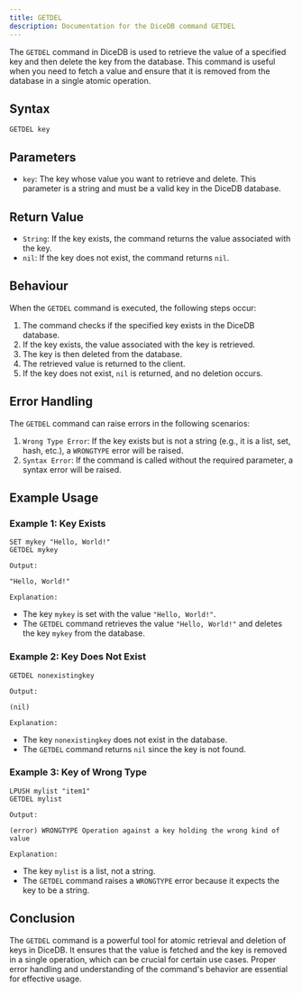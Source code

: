 ```yaml
---
title: GETDEL
description: Documentation for the DiceDB command GETDEL
---
```


The `GETDEL` command in DiceDB is used to retrieve the value of a specified key and then delete the key from the database. This command is useful when you need to fetch a value and ensure that it is removed from the database in a single atomic operation.

## Syntax

```plaintext
GETDEL key
```

## Parameters

- `key`: The key whose value you want to retrieve and delete. This parameter is a string and must be a valid key in the DiceDB database.

## Return Value

- `String`: If the key exists, the command returns the value associated with the key.
- `nil`: If the key does not exist, the command returns `nil`.

## Behaviour

When the `GETDEL` command is executed, the following steps occur:

1. The command checks if the specified key exists in the DiceDB database.
1. If the key exists, the value associated with the key is retrieved.
1. The key is then deleted from the database.
1. The retrieved value is returned to the client.
1. If the key does not exist, `nil` is returned, and no deletion occurs.

## Error Handling

The `GETDEL` command can raise errors in the following scenarios:

1. `Wrong Type Error`: If the key exists but is not a string (e.g., it is a list, set, hash, etc.), a `WRONGTYPE` error will be raised.
1. `Syntax Error`: If the command is called without the required parameter, a syntax error will be raised.

## Example Usage

### Example 1: Key Exists

```plaintext
SET mykey "Hello, World!"
GETDEL mykey
```

`Output:`

```plaintext
"Hello, World!"
```

`Explanation:`

- The key `mykey` is set with the value `"Hello, World!"`.
- The `GETDEL` command retrieves the value `"Hello, World!"` and deletes the key `mykey` from the database.

### Example 2: Key Does Not Exist

```plaintext
GETDEL nonexistingkey
```

`Output:`

```plaintext
(nil)
```

`Explanation:`

- The key `nonexistingkey` does not exist in the database.
- The `GETDEL` command returns `nil` since the key is not found.

### Example 3: Key of Wrong Type

```plaintext
LPUSH mylist "item1"
GETDEL mylist
```

`Output:`

```plaintext
(error) WRONGTYPE Operation against a key holding the wrong kind of value
```

`Explanation:`

- The key `mylist` is a list, not a string.
- The `GETDEL` command raises a `WRONGTYPE` error because it expects the key to be a string.

## Conclusion

The `GETDEL` command is a powerful tool for atomic retrieval and deletion of keys in DiceDB. It ensures that the value is fetched and the key is removed in a single operation, which can be crucial for certain use cases. Proper error handling and understanding of the command's behavior are essential for effective usage.

